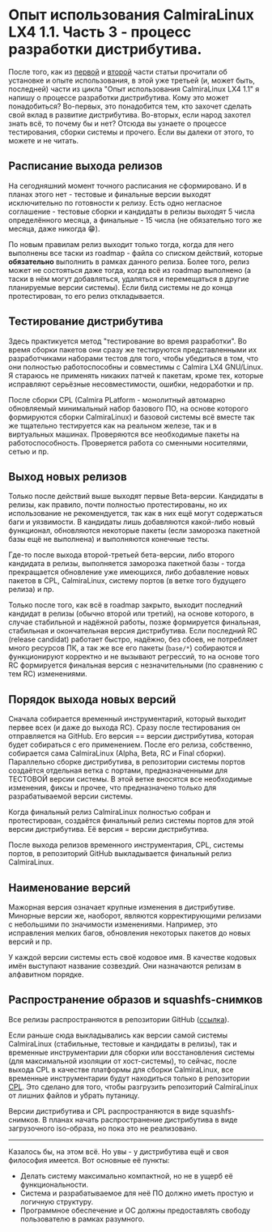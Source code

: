 # Опыт использования CalmiraLinux LX4 1.1. Часть 3 - процесс разработки дистрибутива.

После того, как из [первой](calmira-1.1.md) и [второй](calmira-1.1-2.md) части статьи прочитали об установке и опыте использования, в этой уже третьей (и, может быть, последней) части из цикла "Опыт использования CalmiraLinux LX4 1.1" я напишу о процессе разработки дистрибутива. Кому это может понадобиться? Во-первых, это понадобится тем, кто захочет сделать свой вклад в развитие дистрибутива. Во-вторых, если народ захотел знать всё, то почему бы и нет? Отсюда вы узнаете о процессе тестирования, сборки системы и прочего. Если вы далеки от этого, то можете и не читать.

## Расписание выхода релизов

На сегодняшний момент точного расписания не сформировано. И в планах этого нет - тестовые и финальные версии выходят исключительно по готовности к релизу. Есть одно негласное соглашение - тестовые сборки и кандидаты в релизы выходят 5 числа определённого месяца, а финальные - 15 числа (не обязательно того же месяца, даже никогда 😁️).

По новым правилам релиз выходит только тогда, когда для него выполнены все таски из roadmap - файла со списком действий, которые **обязательно** выполнить в рамках данного релиза. Более того, релиз может не состояться даже тогда, когда всё из roadmap выполнено (а таски в нём могут добавляться, удаляться и перемещаться в другие планируемые версии системы). Если билд системы не до конца протестирован, то его релиз откладывается.

## Тестирование дистрибутива

Здесь практикуется метод "тестирование во время разработки". Во время сборки пакетов они сразу же тестируются представленными их разработчиками наборами тестов для того, чтобы убедиться в том, что они полностью работоспособны и совместимы с Calmira LX4 GNU/Linux. Я стараюсь не применять никаких патчей к пакетам, кроме тех, которые исправляют серьёзные несовместимости, ошибки, недоработки и пр.

После сборки CPL (Calmira PLatform - монолитный автомарно обновляемый минимальный набор базового ПО, на основе которого формируются сборки CalmiraLinux) и базовой системы всё вместе так же тщательно тестируется как на реальном железе, так и в виртуальных машинах. Проверяются все необходимые пакеты на работоспособность. Проверяется работа со сменными носителями, сетью и пр.

## Выход новых релизов

Только после действий выше выходят первые Beta-версии. Кандидаты в релизы, как правило, почти полностью протестированы, но их использование не рекомендуется, так как в них ещё могут содержаться баги и уязвимости. В кандидаты лишь добавляются какой-либо новый функционал, обновляются некоторые пакеты (если заморозка пакетной базы ещё не выполнена) и выполняются конечные тесты.

Где-то после выхода второй-третьей бета-версии, либо второго кандидата в релизы, выполняется заморозка пакетной базы - тогда прекращается обновление уже имеющихся, либо добавление новых пакетов в CPL, CalmiraLinux, систему портов (в ветке того будущего релиза) и пр.

Только после того, как всё в roadmap закрыто, выходит последний кандидат в релизы (обычно второй или третий), на основе которого, в случае стабильной и надёжной работы, позже формируется финальная, стабильная и окончательная версия дистрибутива. Если последний RC (release candidat) работает быстро, надёжно, без сбоев, не потребляет много ресурсов ПК, а так же все его пакеты (`base/*`) собираются и функционируют корректно и не вызывают регрессий, то на основе того RC формируется финальная версия с незначительными (по сравнению с тем RC) изменениями.

## Порядок выхода новых версий

Сначала собирается временный инструментарий, который выходит первее всех (и даже до выхода RC). Сразу после тестирования он отправляется на GitHub. Его версия == версии дистрибутива, которая будет собираться с его применением. После его релиза, собственно,
собирается сама CalmiraLinux (Alpha, Beta, RC и Final сборки). Параллельно
сборке дистрибутива, в репозитории системы портов создаётся отдельная ветка с
портами, предназначенными для ТЕСТОВОЙ версии системы. В этой ветке вносятся
все необходимые изменения, фиксы и прочее, что предназначено только для
разрабатываемой версии системы.

Когда финальный релиз CalmiraLinux полностью собран и протестирован, создаётся
финальный релиз системы портов для этой версии дистрибутива. Её версия = версии
дистрибутива.

После выхода релизов временного инструментария, CPL, системы портов, в репозиторий
GitHub выкладывается финальный релиз CalmiraLinux.

## Наименование версий

Мажорная версия означает крупные изменения в дистрибутиве. Минорные версии же,
наоборот, являются корректирующими релизами с небольшими по значимости
изменениями. Например, это исправления мелких багов, обновления некоторых
пакетов до новых версий и пр.

У каждой версии системы есть своё кодовое имя. В качестве кодовых имён
выступают название созвездий. Они назначаются релизам в алфавитном порядке.

## Распространение образов и squashfs-снимков

Все релизы распространяются в репозитории GitHub ([ссылка](https://github.com/CalmiraLinux/CalmiraLinux/releases)).

Если раньше сюда выкладывались как версии самой системы CalmiraLinux (стабильные,
тестовые и кандидаты в релизы), так и временные инструментарии для сборки или
восстановления системы (для максимальной изоляции от хост-системы), то сейчас,
после выхода CPL в качестве платформы для сборки CalmiraLinux, все временные
инструментарии будут находиться только в репозитории [CPL](https://github.com/CalmiraLinux/CPL).
Это сделано для того, чтобы разгрузить репозиторий CalmiraLinux от лишних файлов
и убрать путаницу.

Версии дистрибутива и CPL распространяются в виде squashfs-снимков. В планах
начать распространение дистрибутива в виде загрузочного iso-образа, но пока
это не реализовано.

***

Казалось бы, на этом всё. Но увы - у дистрибутива ещё и своя философия имеется. Вот основные её пункты:

- Делать систему максимально компактной, но не в ущерб её функциональности.
- Система и разрабатываемое для неё ПО должно иметь простую и логичную структуру.
- Программное обеспечение и ОС должны предоставлять свободу пользователю в рамках разумного.
